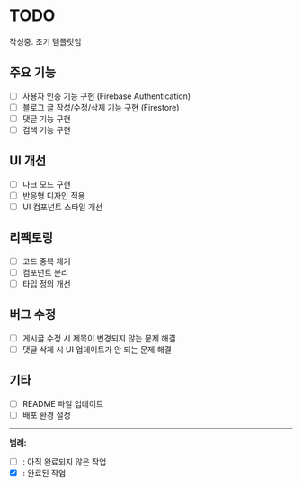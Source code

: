 # TODO

작성중. 초기 템플릿임

## 주요 기능

- [ ] 사용자 인증 기능 구현 (Firebase Authentication)
- [ ] 블로그 글 작성/수정/삭제 기능 구현 (Firestore)
- [ ] 댓글 기능 구현
- [ ] 검색 기능 구현

## UI 개선

- [ ] 다크 모드 구현
- [ ] 반응형 디자인 적용
- [ ] UI 컴포넌트 스타일 개선

## 리팩토링

- [ ] 코드 중복 제거
- [ ] 컴포넌트 분리
- [ ] 타입 정의 개선

## 버그 수정

- [ ] 게시글 수정 시 제목이 변경되지 않는 문제 해결
- [ ] 댓글 삭제 시 UI 업데이트가 안 되는 문제 해결

## 기타

- [ ] README 파일 업데이트
- [ ] 배포 환경 설정

---

**범례:**

- [ ] : 아직 완료되지 않은 작업
- [x] : 완료된 작업
